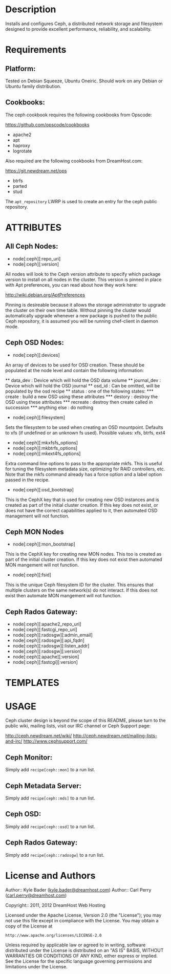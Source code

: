 Description
===========

Installs and configures Ceph, a distributed network storage and filesystem 
designed to provide excellent performance, reliability, and scalability.

Requirements
============

## Platform:

Tested on Debian Squeeze, Ubuntu Oneiric. Should work on any Debian or Ubuntu family
distribution.

## Cookbooks:

The ceph cookbook requires the following cookbooks from Opscode:

https://github.com/opscode/cookbooks

* apache2
* apt
* haproxy
* logrotate

Also required are the following cookbooks from DreamHost.com:

https://git.newdream.net/ops

* btrfs
* parted
* stud

The `apt_repository` LWRP is used to create an entry for the ceph public 
repository.

ATTRIBUTES
==========

## All Ceph Nodes:

* node[:ceph][:repo_uri]
* node[:ceph][:version]

All nodes will look to the Ceph version attribute to specify which package
version to install on all nodes in the cluster. This version is pinned in
place with Apt preferences, you can read about how they work here:

http://wiki.debian.org/AptPreferences

Pinning is desireable because it allows the storage administrator to upgrade
the cluster on their own time table. Without pinning the cluster would 
automatically upgrade whenever a new package is pushed to the public Ceph
repository, it is assumed you will be running chef-client in daemon mode.

## Ceph OSD Nodes:

* node[:ceph][:devices]

An array of devices to be used for OSD creation.  These should be populated
at the node level and contain the following information:

** data_dev : Device which will hold the OSD data volume
** journal_dev : Device which will hold the OSD journal
** osd_id : Can be omitted, will be populated by the osd recipe
** status : one of the following states:
*** create : build a new OSD using these attributes
*** destory : destroy the OSD using these attributes
*** recreate : destroy then create called in succession
*** anything else : do nothing

* node[:ceph][:filesystem]

Sets the filesystem to be used when creating an OSD mountpoint. Defaults to
xfs (if undefined or an unknown fs used). Possible values: xfs, btrfs, ext4

* node[:ceph][:mkxfsfs_options]
* node[:ceph][:mkbtrfs_options]
* node[:ceph][:mkext4fs_options]

Extra command line options to pass to the appropriate mkfs.  This is useful
for tuning the filesystem metadata size, optimizing for RAID controllers,
etc.  Note that the mkfs command already has a force option and a label
option passed in the recipe.

* node[:ceph][:osd_bootstrap]

This is the CephX key that is used for creating new OSD instances and is
created as part of the initial cluster creation.  If this key does not exist,
or does not have the correct capabilities applied to it, then automated OSD
management will not function.

## Ceph MON Nodes

* node[:ceph][:mon_bootstrap]

This is the CephX key for creating new MON nodes.  This too is created
as part of the initial cluster creation.  If this key does not exist
then automated MON mangement will not function.

* node[:ceph][:fsid]

This is the unique Ceph filesystem ID for the cluster.  This ensures
that multiple clusters on the same network(s) do not interact.  If
this does not exist then automate MON mangement will not function.

## Ceph Rados Gateway:

* node[:ceph][:apache2_repo_uri]
* node[:ceph][:fastcgi_repo_uri]
* node[:ceph][:radosgw][:admin_email]
* node[:ceph][:radosgw][:api_fqdn]
* node[:ceph][:radosgw][:listen_addr]
* node[:ceph][:radosgw][:version]
* node[:ceph][:apache][:version]
* node[:ceph][:fastcgi][:version]

TEMPLATES
=========

USAGE
=====

Ceph cluster design is beyond the scope of this README, please turn to the
public wiki, mailing lists, visit our IRC channel or Ceph Support page:

http://ceph.newdream.net/wiki/
http://ceph.newdream.net/mailing-lists-and-irc/
http://www.cephsupport.com/

## Ceph Monitor:

Simply add `recipe[ceph::mon]` to a run list.

## Ceph Metadata Server:

Simply add `recipe[ceph::mds]` to a run list.

## Ceph OSD:

Simply add `recipe[ceph::osd]` to a run list.

## Ceph Rados Gateway:

Simply add `recipe[ceph::radosgw]` to a run list.

License and Authors
===================

Author:: Kyle Bader (<kyle.bader@dreamhost.com>)
Author:: Carl Perry (<carl.perry@dreamhost.com>)

Copyright:: 2011, 2012 DreamHost Web Hosting

Licensed under the Apache License, Version 2.0 (the "License");
you may not use this file except in compliance with the License.
You may obtain a copy of the License at

	http://www.apache.org/licenses/LICENSE-2.0

Unless required by applicable law or agreed to in writing, software
distributed under the License is distributed on an "AS IS" BASIS,
WITHOUT WARRANTIES OR CONDITIONS OF ANY KIND, either express or implied.
See the License for the specific language governing permissions and
limitations under the License.
